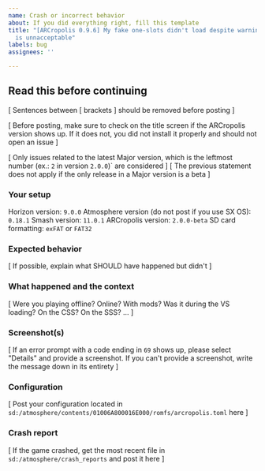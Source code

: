 ```yaml
---
name: Crash or incorrect behavior
about: If you did everything right, fill this template
title: "[ARCropolis 0.9.6] My fake one-slots didn't load despite warnings and this
  is unnacceptable"
labels: bug
assignees: ''

---
```


## Read this before continuing
[ Sentences between [ brackets ] should be removed before posting ]

[ Before posting, make sure to check on the title screen if the ARCropolis version shows up. If it does not, you did not install it properly and should not open an issue ]

[ Only issues related to the latest Major version, which is the leftmost number (ex.: ``2`` in version ``2.0.0``)` are considered ]
[ The previous statement does not apply if the only release in a Major version is a beta ]

### Your setup
Horizon version: ``9.0.0``
Atmosphere version (do not post if you use SX OS): ``0.18.1``
Smash version: ``11.0.1``
ARCropolis version: ``2.0.0-beta``
SD card formatting: ``exFAT`` or ``FAT32``

### Expected behavior
[ If possible, explain what SHOULD have happened but didn't ]

### What happened and the context
[ Were you playing offline? Online? With mods? Was it during the VS loading? On the CSS? On the SSS? ... ]

### Screenshot(s)
[ If an error prompt with a code ending in ``69`` shows up, please select "Details" and provide a screenshot. If you can't provide a screenshot, write the message down in its entirety ]

### Configuration
[ Post your configuration located in ``sd:/atmosphere/contents/01006A800016E000/romfs/arcropolis.toml`` here ]

### Crash report
[ If the game crashed, get the most recent file in ``sd:/atmosphere/crash_reports`` and post it here ]
